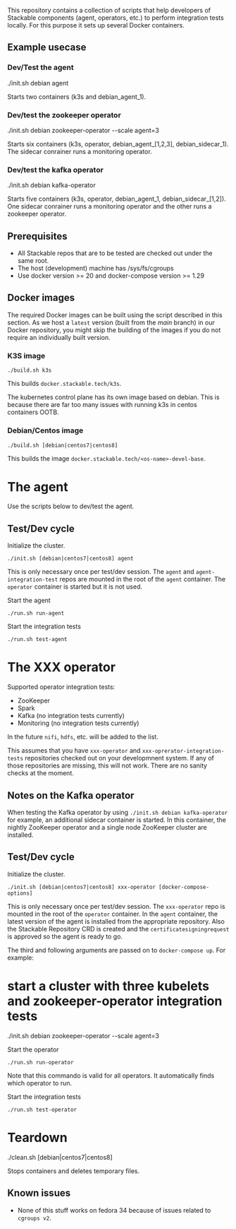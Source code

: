 This repository contains a collection of scripts that help developers of Stackable components (agent, operators, etc.) to
perform integration tests locally. For this purpose it sets up several Docker containers.

## Example usecase

### Dev/Test the agent

  ./init.sh debian agent

Starts two containers (k3s and debian_agent_1).

### Dev/test the zookeeper operator

  ./init.sh debian zookeeper-operator --scale agent=3

Starts six containers (k3s, operator, debian_agent_[1,2,3], debian_sidecar_1). The sidecar conrainer runs a monitoring operator.

### Dev/test the kafka operator

  ./init.sh debian kafka-operator

Starts five containers (k3s, operator, debian_agent_1, debian_sidecar_[1,2]). One sidecar conrainer runs a monitoring operator and the other runs a zookeeper operator.

## Prerequisites

* All Stackable repos that are to be tested are checked out under the same root.
* The host (development) machine has /sys/fs/cgroups
* Use docker version >= 20 and docker-compose version >= 1.29

## Docker images

The required Docker images can be built using the script described in this section. As we host a `latest` version (built from the *main* branch) in our Docker repository, you might skip the building of the images if you do not require an individually built version.

### K3S image

    ./build.sh k3s

This builds `docker.stackable.tech/k3s`.

The kubernetes control plane has its own image based on debian. This is because there are far too many issues
with running k3s in centos containers OOTB.

### Debian/Centos image

    ./build.sh [debian|centos7|centos8]

This builds the image `docker.stackable.tech/<os-name>-devel-base`.

# The agent

Use the scripts below to dev/test the agent.

## Test/Dev cycle

Initialize the cluster.

    ./init.sh [debian|centos7|centos8] agent

 This is only necessary once per test/dev session. The `agent` and `agent-integration-test` repos are mounted in the root of the `agent` container.
 The `operator` container is started but it is not used.

Start the agent

    ./run.sh run-agent

Start the integration tests

    ./run.sh test-agent

# The XXX operator

Supported operator integration tests:
* ZooKeeper
* Spark
* Kafka (no integration tests currently)
* Monitoring (no integration tests currently)

In the future `nifi`, `hdfs`, etc. will be added to the list.

This assumes that you have `xxx-operator` and `xxx-oprerator-integration-tests` repositories checked out on your developmnent system. If any of those repositories are missing, this will not work. There are no sanity checks at the moment.

## Notes on the Kafka operator

When testing the Kafka operator by using `./init.sh debian kafka-operator` for example, an additional sidecar container is started. In this container, the nightly ZooKeeper operator and a single node ZooKeeper cluster are installed.

## Test/Dev cycle

Initialize the cluster.

    ./init.sh [debian|centos7|centos8] xxx-operator [docker-compose-options]

This is only necessary once per test/dev session. The `xxx-operator` repo is mounted in the root of the `operator` container. In the `agent` container, the latest version of the agent is installed from the appropriate repository. Also the Stackable Repository CRD is created and the `certificatesigningrequest` is approved so the agent is ready to go.

The third and following arguments are passed on to `docker-compose up`. For example:

  # start a cluster with three kubelets and zookeeper-operator integration tests
  ./init.sh debian zookeeper-operator --scale agent=3

Start the operator

    ./run.sh run-operator

Note that this commando is valid for all operators. It automatically finds which operator to run.

Start the integration tests

    ./run.sh test-operator

# Teardown

  ./clean.sh [debian|centos7|centos8]

Stops containers and deletes temporary files.

## Known issues

* None of this stuff works on fedora 34 because of issues related to `cgroups v2`. 

